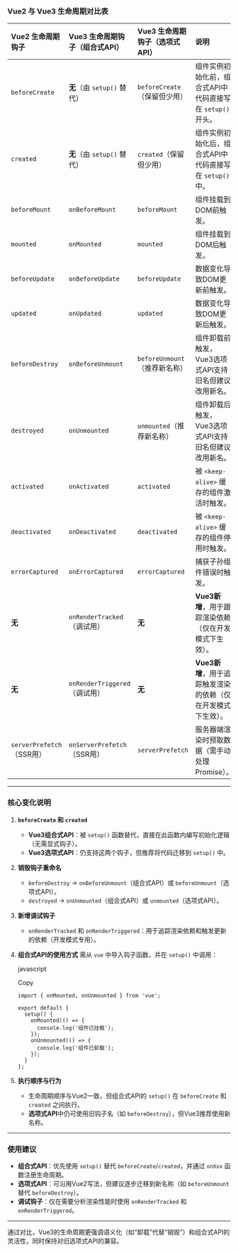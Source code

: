 ### **Vue2 与 Vue3 生命周期对比表**

| Vue2 生命周期钩子         | Vue3 生命周期钩子（组合式API） | Vue3 生命周期钩子（选项式API） | 说明                                                         |
| :------------------------ | :----------------------------- | :----------------------------- | :----------------------------------------------------------- |
| `beforeCreate`            | **无**（由 `setup()` 替代）    | `beforeCreate`（保留但少用）   | 组件实例初始化前，组合式API中代码直接写在 `setup()` 开头。   |
| `created`                 | **无**（由 `setup()` 替代）    | `created`（保留但少用）        | 组件实例初始化后，组合式API中代码直接写在 `setup()` 中。     |
| `beforeMount`             | `onBeforeMount`                | `beforeMount`                  | 组件挂载到DOM前触发。                                        |
| `mounted`                 | `onMounted`                    | `mounted`                      | 组件挂载到DOM后触发。                                        |
| `beforeUpdate`            | `onBeforeUpdate`               | `beforeUpdate`                 | 数据变化导致DOM更新前触发。                                  |
| `updated`                 | `onUpdated`                    | `updated`                      | 数据变化导致DOM更新后触发。                                  |
| `beforeDestroy`           | `onBeforeUnmount`              | `beforeUnmount`（推荐新名称）  | 组件卸载前触发，Vue3选项式API支持旧名但建议改用新名。        |
| `destroyed`               | `onUnmounted`                  | `unmounted`（推荐新名称）      | 组件卸载后触发，Vue3选项式API支持旧名但建议改用新名。        |
| `activated`               | `onActivated`                  | `activated`                    | 被 `<keep-alive>` 缓存的组件激活时触发。                     |
| `deactivated`             | `onDeactivated`                | `deactivated`                  | 被 `<keep-alive>` 缓存的组件停用时触发。                     |
| `errorCaptured`           | `onErrorCaptured`              | `errorCaptured`                | 捕获子孙组件错误时触发。                                     |
| **无**                    | `onRenderTracked`（调试用）    | **无**                         | **Vue3新增**，用于跟踪渲染依赖（仅在开发模式下生效）。       |
| **无**                    | `onRenderTriggered`（调试用）  | **无**                         | **Vue3新增**，用于追踪触发渲染的依赖（仅在开发模式下生效）。 |
| `serverPrefetch`（SSR用） | `onServerPrefetch`（SSR用）    | `serverPrefetch`               | 服务器端渲染时预取数据（需手动处理Promise）。                |

------

### **核心变化说明**

1. **`beforeCreate` 和 `created`**

   - **Vue3组合式API**：被 `setup()` 函数替代，直接在此函数内编写初始化逻辑（无需显式钩子）。
   - **Vue3选项式API**：仍支持这两个钩子，但推荐将代码迁移到 `setup()` 中。

2. **销毁钩子重命名**

   - `beforeDestroy` → `onBeforeUnmount`（组合式API）或 `beforeUnmount`（选项式API）。
   - `destroyed` → `onUnmounted`（组合式API）或 `unmounted`（选项式API）。

3. **新增调试钩子**

   - `onRenderTracked` 和 `onRenderTriggered`：用于追踪渲染依赖和触发更新的依赖（开发模式专用）。

4. **组合式API的使用方式**
   需从 `vue` 中导入钩子函数，并在 `setup()` 中调用：

   javascript

   Copy

   ```
   import { onMounted, onUnmounted } from 'vue';
   
   export default {
     setup() {
       onMounted(() => {
         console.log('组件已挂载');
       });
       onUnmounted(() => {
         console.log('组件已卸载');
       });
     }
   };
   ```

5. **执行顺序与行为**

   - 生命周期顺序与Vue2一致，但组合式API的 `setup()` 在 `beforeCreate` 和 `created` 之间执行。
   - **选项式API**中仍可使用旧钩子名（如 `beforeDestroy`），但Vue3推荐使用新名称。

------

### **使用建议**

- **组合式API**：优先使用 `setup()` 替代 `beforeCreate`/`created`，并通过 `onXxx` 函数注册生命周期。
- **选项式API**：可沿用Vue2写法，但建议逐步迁移到新名称（如 `beforeUnmount` 替代 `beforeDestroy`）。
- **调试钩子**：仅在需要分析渲染性能时使用 `onRenderTracked` 和 `onRenderTriggered`。

------

通过对比，Vue3的生命周期更强调语义化（如“卸载”代替“销毁”）和组合式API的灵活性，同时保持对旧选项式API的兼容。